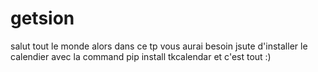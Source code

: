 # getsion
salut tout le monde alors dans ce tp 
vous aurai besoin jsute d'installer le calendier 
avec la command 
pip install tkcalendar 
et c'est tout :)
